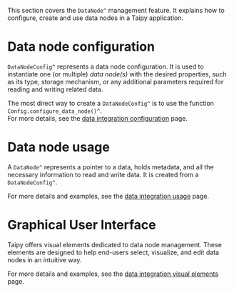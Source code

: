 This section covers the `DataNode^` management feature.
It explains how to configure, create and use data nodes in a Taipy application.

# Data node configuration

`DataNodeConfig^` represents a data node configuration. It is used to instantiate
one (or multiple) *data node(s)* with the desired properties, such as its type,
storage mechanism, or any additional parameters required for reading and writing
related data.

The most direct way to create a `DataNodeConfig^` is to use the function
`Config.configure_data_node()^`.<br>
For more details, see the
[data integration configuration](../../data-integration/data-node-config.md)
page.

# Data node usage

A `DataNode^` represents a pointer to a data, holds metadata, and all the necessary
information to read and write data. It is created from a `DataNodeConfig^`.

For more details and examples, see the
[data integration usage](../../data-integration/data-node-usage.md) page.


# Graphical User Interface

Taipy offers visual elements dedicated to data node management. These elements
are designed to help end-users select, visualize, and edit data nodes in an
intuitive way.

For more details and examples, see the
[data integration visual elements](../../data-integration/data-node-vizelmts.md) page.
